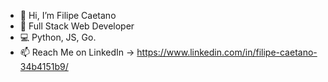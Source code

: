 - 👋 Hi, I’m Filipe Caetano
- 👀 Full Stack Web Developer 
- :computer: Python, JS, Go.
- 📫 Reach Me on LinkedIn -> https://www.linkedin.com/in/filipe-caetano-34b4151b9/
